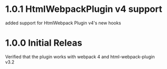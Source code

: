 # 1.0.1 HtmlWebpackPlugin v4 support
added support for HtmlWebpack Plugin v4's new hooks

# 1.0.0 Initial Releas
Verified that the plugin works with webpack 4 and html-webpack-plugin v3.2